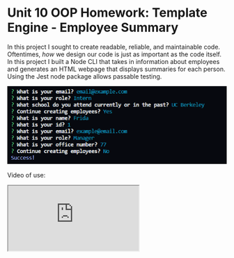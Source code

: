 # Unit 10 OOP Homework: Template Engine - Employee Summary

In this project I sought to create readable, reliable, and maintainable code. Oftentimes, *how* we design our code is just as important as the code itself. In this project I built a Node CLI that takes in information about employees and generates an HTML webpage that displays summaries for each person. Using the Jest node package allows passable testing.


![Screenshot of Inquirer Questions in Console](Assets/screenshots/console.png)

Video of use:
<iframe src="https://drive.google.com/file/d/1cXwLqkc0tW0-HlYyRfpOANQ8IbKzVcic/preview"</iframe>


## Technologies

Node
Inquirer.js
Jest
Vanilla Javascript
Bootstrap
Font-Awesome
CSS

## User Story

```
As a manager
I want to generate a webpage that displays my team's basic info
so that I have quick access to emails and GitHub profiles


## File Structure

```
lib/           // classes and helper code
output/        // rendered output
templates/     // HTML template(s)
test/          // jest tests
  Employee.test.js
  Engineer.test.js
  Intern.test.js
  Manager.test.js
app.js         // Runs the application
```

